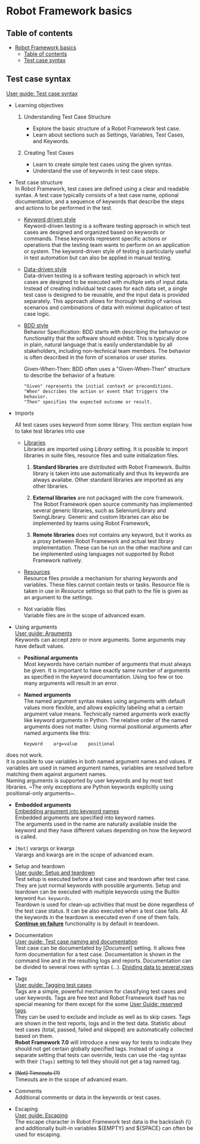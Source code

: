 # Robot Framework basics

## Table of contents
- [Robot Framework basics](#robot-framework-basics)
  - [Table of contents](#table-of-contents)
  - [Test case syntax](#test-case-syntax)

## Test case syntax

<!-- https://robotframework.org/robotframework/latest/RobotFrameworkUserGuide.html#test-data-syntax -->
[User guide: Test case syntax](https://robotframework.org/robotframework/latest/RobotFrameworkUserGuide.html#test-case-syntax)
- Learning objectives
  1. Understanding Test Case Structure

      - Explore the basic structure of a Robot Framework test case.
      - Learn about sections such as Settings, Variables, Test Cases, and Keywords.

  2. Creating Test Cases  

      - Learn to create simple test cases using the given syntax.  
      - Understand the use of keywords in test case steps.


-  Test case structure  
    In Robot Framework, test cases are defined using a clear and readable syntax. A test case typically consists of a test case name, optional documentation, and a sequence of keywords that describe the steps and actions to be performed in the test.

    - [Keyword driven style](https://robotframework.org/robotframework/latest/RobotFrameworkUserGuide.html#keyword-driven-style)  
      Keyword-driven testing is a software testing approach in which test cases are designed and organized based on keywords or commands. These keywords represent specific actions or operations that the testing team wants to perform on an application or system. The keyword-driven style of testing is particularly useful in test automation but can also be applied in manual testing.


    - [Data-driven style](https://robotframework.org/robotframework/latest/RobotFrameworkUserGuide.html#data-driven-style)  
      Data-driven testing is a software testing approach in which test cases are designed to be executed with multiple sets of input data. Instead of creating individual test cases for each data set, a single test case is designed to be reusable, and the input data is provided separately. This approach allows for thorough testing of various scenarios and combinations of data with minimal duplication of test case logic.



    - [BDD style](https://robotframework.org/robotframework/latest/RobotFrameworkUserGuide.html#behavior-driven-style)  
      Behavior Specification: BDD starts with describing the behavior or functionality that the software should exhibit. This is typically done in plain, natural language that is easily understandable by all stakeholders, including non-technical team members. The behavior is often described in the form of scenarios or user stories.

      Given-When-Then: BDD often uses a "Given-When-Then" structure to describe the behavior of a feature:

          "Given" represents the initial context or preconditions.
          "When" describes the action or event that triggers the behavior.
          "Then" specifies the expected outcome or result.



- Imports

  <!-- [Using test libraries](https://robotframework.org/robotframework/latest/RobotFrameworkUserGuide.html#using-test-libraries) -->

  All test cases uses keyword from some library. This section explain how to take test libraries into use

  - [Libraries](https://robotframework.org/robotframework/latest/RobotFrameworkUserGuide.html#using-test-libraries)  
  Libraries are imported using _Library_ setting. It is possible to import libraries in suite files, resource files and suite initialization files.  

    1. **Standard libraries** are distributed with Robot Framework. Builtin library is taken into use automatically and thus its keywords are always availabe. Other standard libraries are imported as any other libraries.

    2. **External libraries** are not packaged with the core framework. The Robot Framework open source community has implemented several generic libraries, such as SeleniumLibrary and SwingLibrary. Generic and custom libraries can also be implemented by teams using Robot Framework,

    3. **Remote libraries** does not contains any keyword, but it works as a proxy between Robot Framework and actual test library implementation. These can be run on the other machine and can be implemented using languages not supported by Robot Framework natively.
  
  - [Resources](https://robotframework.org/robotframework/latest/RobotFrameworkUserGuide.html#resource-and-variable-files)  
Resource files provide a mechanism for sharing keywords and variables. These files cannot contain tests or tasks. Resource file is taken in use in _Resource_ settings so that path to the file is given as an argument to the settings.

  - Not variable files  
Variable files are in the scope of advanced exam.

- Using arguments  
   [User guide: Arguments](https://robotframework.org/robotframework/latest/RobotFrameworkUserGuide.html#using-arguments)   
   Keywords can accept zero or more arguments. Some arguments may have default values.

  - **Positional arguments**  
  Most keywords have certain number of arguments that must always be given. It is important to have exactly same number of arguments as specified in the keyword documentation. Using too few or too many arguments will result in an error.

  - **Named arguments**   
  The named argument syntax makes using arguments with default values more flexible, and allows explicitly labeling what a certain argument value means. Technically named arguments work exactly like keyword arguments in Python. The relative order of the named arguments does not matter. Using normal positional arguments after named arguments like this:
      ```
      Keyword    arg=value    positional
      ```
 does not work.   
  It is possible to use variables in both named argument names and values. If variables are used in named argument names, variables are resolved before matching them against argument names.  
  Naming arguments is supported by user keywords and by most test libraries. ~The only exceptions are Python keywords explicitly using positional-only arguments~.  
  
  - **Embedded arguments**  
  [Embedding argument into keyword names](https://robotframework.org/robotframework/latest/RobotFrameworkUserGuide.html#embedding-arguments-into-keyword-name)  
  Embedded arguments are specified into keyword names.  
  The arguments used in the name are naturally available inside the keyword and they have different values depending on how the keyword is called.

  - `[Not]` varargs or kwargs  
    Varargs and kwargs are in the scope of advanced exam.


- Setup and teardown  
[User guide: Setup and teardown](https://robotframework.org/robotframework/latest/RobotFrameworkUserGuide.html#test-setup-and-teardown)  
Test setup is executed before a test case and teardown after test case. They are just normal keywords with possible arguments. Setup and teardown can be executed with multiple keywords using the Builtin keyword `Run keywords`.    
Teardown is used for clean-up activities that must be done regardless of the test case status. It can be also executed when a test case fails. All the keywords in the teardown is executed even if one of them fails. [**Continue on failure**](https://robotframework.org/robotframework/latest/RobotFrameworkUserGuide.html#continuing-on-failure) functionality is by default in teardown.
- Documentation  
[User guide: Test case naming and documentation](https://robotframework.org/robotframework/latest/RobotFrameworkUserGuide.html#test-case-name-and-documentation)  
Test case can be documentated by [_Document_] setting. It allows free form documentation for a test case. Documentation is shown in the command line and in the resulting logs and reports. Documentation can be divided to several rows with syntax (...). [Dividing data to several rows](https://robotframework.org/robotframework/latest/RobotFrameworkUserGuide.html#dividing-data-to-several-rows)

- Tags  
[User guide: Tagging test cases](https://robotframework.org/robotframework/latest/RobotFrameworkUserGuide.html#tagging-test-cases)  
Tags are a simple, powerful mechanism for classifying test cases and user keywords. Tags are free text and Robot Framework itself has no special meaning for them except for the some [User Guide: reserved tags](https://robotframework.org/robotframework/latest/RobotFrameworkUserGuide.html#reserved-tags).  
They can be used to exclude and include as  well as to skip cases.
Tags are shown in the test reports, logs and in the test data. Statistic about test cases (total, passed, failed and skipped) are automatically collected based on them.  
**Robot Framework 7.0** will introduce a new way for tests to indicate they should not get certain globally specified tags. Instead of using a separate setting that tests can override, tests can use the -tag syntax with their `[Tags]` setting to tell they should not get a tag named tag. 

- ~~[Not] Timeouts (?)~~  
Timeouts are in the scope of advanced exam.

- Comments  
Additional comments or data in the keywords or test cases. 

- Escaping  
[User guide: Escaping](https://robotframework.org/robotframework/latest/RobotFrameworkUserGuide.html#escaping)  
The escape character in Robot Framework test data is the backslash (\\) and additionally built-in variables \${EMPTY} and  \${SPACE} can often be used for escaping.
